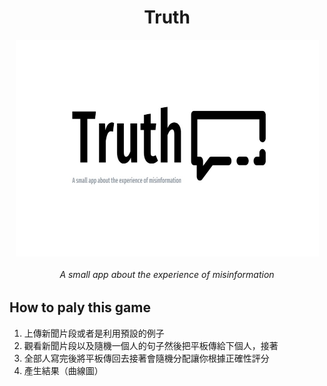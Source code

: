 <div align="center">
<h1 align="center">Truth</h1>
<img align="center" width="485" height="347" src = "logo.jpeg"></img>
<h6 align="center">A small app about the experience of misinformation</h6>
</div>


## How to paly this game
1. 上傳新聞片段或者是利用預設的例子
2. 觀看新聞片段以及隨機一個人的句子然後把平板傳給下個人，接著
3. 全部人寫完後將平板傳回去接著會隨機分配讓你根據正確性評分
4. 產生結果（曲線圖）